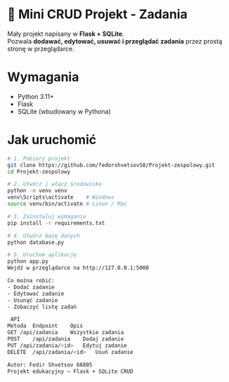 # 📝 Mini CRUD Projekt - Zadania

Mały projekt napisany w **Flask + SQLite**.  
Pozwala **dodawać, edytować, usuwać i przeglądać zadania** przez prostą stronę w przeglądarce.

# Wymagania
- Python 3.11+
- Flask
- SQLite (wbudowany w Pythona)

# Jak uruchomić

```bash
# 1. Pobierz projekt
git clone https://github.com/fedorshvetsov58/Projekt-zespolowy.git
cd Projekt-zespolowy

# 2. Utwórz i włącz środowisko
python -m venv venv
venv\Scripts\activate    # Windows
source venv/bin/activate # Linux / Mac

# 3. Zainstaluj wymagania
pip install -r requirements.txt

# 4. Utwórz bazę danych
python database.py

# 5. Uruchom aplikację
python app.py
Wejdź w przeglądarce na http://127.0.0.1:5000

Co można robić:
- Dodać zadanie
- Edytować zadanie
- Usunąć zadanie
- Zobaczyć listę zadań

 API
Metoda	Endpoint	Opis
GET	/api/zadania	Wszystkie zadania
POST	/api/zadania	Dodaj zadanie
PUT	/api/zadania/<id>	Edytuj zadanie
DELETE	/api/zadania/<id>	Usuń zadanie

Autor: Fedir Shvetsov 66805
Projekt edukacyjny – Flask + SQLite CRUD
